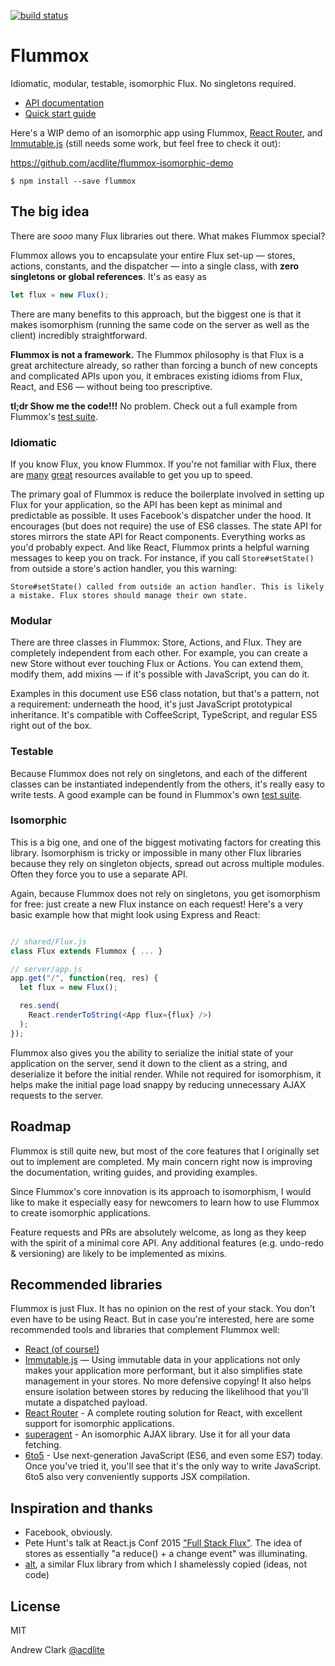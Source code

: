 [![build status](https://img.shields.io/travis/parisleaf/parisleaf.com.svg?style=flat-square)](https://travis-ci.org/acdlite/flummox)

Flummox
=======

Idiomatic, modular, testable, isomorphic Flux. No singletons required.

* [API documentation](https://github.com/acdlite/flummox/blob/master/docs/api)
* [Quick start guide](https://github.com/acdlite/flummox/blob/master/docs/quick-start.md)

Here's a WIP demo of an isomorphic app using Flummox, [React Router](https://github.com/rackt/react-router), and [Immutable.js](facebook.github.io/immutable-js) (still needs some work, but feel free to check it out):

https://github.com/acdlite/flummox-isomorphic-demo

```
$ npm install --save flummox
```


The big idea
------------

There are *sooo* many Flux libraries out there. What makes Flummox special?

Flummox allows you to encapsulate your entire Flux set-up — stores, actions, constants, and the dispatcher — into a single class, with **zero singletons or global references**. It's as easy as

```js
let flux = new Flux();
```

There are many benefits to this approach, but the biggest one is that it makes isomorphism (running the same code on the server as well as the client) incredibly straightforward.

**Flummox is not a framework.** The Flummox philosophy is that Flux is a great architecture already, so rather than forcing a bunch of new concepts and complicated APIs upon you, it embraces existing idioms from Flux, React, and ES6 — without being too prescriptive.

**tl;dr Show me the code!!!** No problem. Check out a full example from Flummox's [test suite](https://github.com/acdlite/flummox/blob/master/src/__tests__/exampleFlux-test.js).

### Idiomatic

If you know Flux, you know Flummox. If you're not familiar with Flux, there are [many](http://facebook.github.io/flux/docs/overview.html#content) [great](https://medium.com/brigade-engineering/what-is-the-flux-application-architecture-b57ebca85b9e) resources available to get you up to speed.

The primary goal of Flummox is reduce the boilerplate involved in setting up Flux for your application, so the API has been kept as minimal and predictable as possible. It uses Facebook's dispatcher under the hood. It encourages (but does not require) the use of ES6 classes. The state API for stores mirrors the state API for React components. Everything works as you'd probably expect. And like React, Flummox prints a helpful warning messages to keep you on track. For instance, if you call `Store#setState()` from outside a store's action handler, you this warning:

```
Store#setState() called from outside an action handler. This is likely a mistake. Flux stores should manage their own state.
```

### Modular

There are three classes in Flummox: Store, Actions, and Flux. They are completely independent from each other. For example, you can create a new Store without ever touching Flux or Actions. You can extend them, modify them, add mixins — if it's possible with JavaScript, you can do it.

Examples in this document use ES6 class notation, but that's a pattern, not a requirement: underneath the hood, it's just JavaScript prototypical inheritance. It's compatible with CoffeeScript, TypeScript, and regular ES5 right out of the box.

### Testable

Because Flummox does not rely on singletons, and each of the different classes can be instantiated independently from the others, it's really easy to write tests. A good example can be found in Flummox's own [test suite](https://github.com/acdlite/flummox/blob/master/src/__tests__/Store-test.js).

### Isomorphic

This is a big one, and one of the biggest motivating factors for creating this library. Isomorphism is tricky or impossible in many other Flux libraries because they rely on singleton objects, spread out across multiple modules. Often they force you to use a separate API.

Again, because Flummox does not rely on singletons, you get isomorphism for free: just create a new Flux instance on each request! Here's a very basic example how that might look using Express and React:

```js

// shared/Flux.js
class Flux extends Flummox { ... }

// server/app.js
app.get("/", function(req, res) {
  let flux = new Flux();

  res.send(
    React.renderToString(<App flux={flux} />)
  );
});
```

Flummox also gives you the ability to serialize the initial state of your application on the server, send it down to the client as a string, and deserialize it before the initial render. While not required for isomorphism, it helps make the initial page load snappy by reducing unnecessary AJAX requests to the server.

Roadmap
-------

Flummox is still quite new, but most of the core features that I originally set out to implement are completed. My main concern right now is improving the documentation, writing guides, and providing examples.

Since Flummox's core innovation is its approach to isomorphism, I would like to make it especially easy for newcomers to learn how to use Flummox to create isomorphic applications.

Feature requests and PRs are absolutely welcome, as long as they keep with the spirit of a minimal core API. Any additional features (e.g. undo-redo & versioning) are likely to be implemented as mixins.


Recommended libraries
---------------------

Flummox is just Flux. It has no opinion on the rest of your stack. You don't even have to be using React. But in case you're interested, here are some recommended tools and libraries that complement Flummox well:

* [React (of course!)](http://facebook.github.io/react/)
* [Immutable.js](http://facebook.github.io/immutable-js/) — Using immutable data in your applications not only makes your application more performant, but it also simplifies state management in your stores. No more defensive copying! It also helps ensure isolation between stores by reducing the likelihood that you'll mutate a dispatched payload.
* [React Router](https://github.com/rackt/react-router) - A complete routing solution for React, with excellent support for isomorphic applications.
* [superagent](https://github.com/visionmedia/superagent) - An isomorphic AJAX library. Use it for all your data fetching.
* [6to5](http://6to5.org/) - Use next-generation JavaScript (ES6, and even some ES7) today. Once you've tried it, you'll see that it's the only way to write JavaScript. 6to5 also very conveniently supports JSX compilation.


Inspiration and thanks
----------------------

* Facebook, obviously.
* Pete Hunt's talk at React.js Conf 2015 ["Full Stack Flux"](https://www.youtube.com/watch?v=KtmjkCuV-EU). The idea of stores as essentially "a reduce() + a change event" was illuminating.
* [alt](https://github.com/goatslacker/alt), a similar Flux library from which I shamelessly copied (ideas, not code)

License
-------

MIT

Andrew Clark [@acdlite](https://twitter.com/acdlite)
